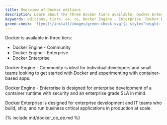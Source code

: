 ```yaml
---
title: Overview of Docker editions
description: Learn about the three Docker tiers available, Docker Enterprise, Docker Engine - Enterprise and Docker Engine - Community.
keywords: editions, tiers, ee, ce, Docker Engine - Enterprise, Docker Engine - Community
green-check: '![yes](/install/images/green-check.svg){: style="height: 14px; margin: 0 auto"}'
---
```

Docker is available in three tiers:

* Docker Engine - Community
* Docker Engine - Enterprise
* Docker Enterprise

Docker Engine - Community is ideal for individual developers and small teams looking to get started with Docker and experimenting with container-based apps.

Docker Engine - Enterprise is designed for enterprise development of a container runtime with security and an enterprise grade SLA in mind.

Docker Enterprise is designed for enterprise development and IT teams who build, ship, and run business critical applications in production at scale.


{% include md/docker_ce_ee.md %}
